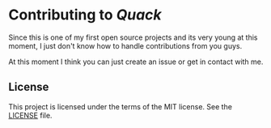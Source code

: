 # Contributing to _Quack_

Since this is one of my first open source projects and its very young at this moment,
I just don't know how to handle contributions from you guys.

At this moment I think you can just create an issue or get in contact with me.

## License

This project is licensed under the terms of the MIT license. See the [LICENSE](LICENSE) file.
